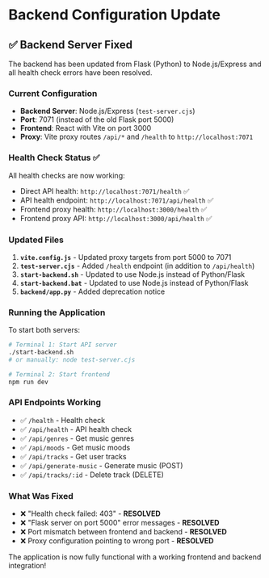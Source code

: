 # Backend Configuration Update

## ✅ Backend Server Fixed

The backend has been updated from Flask (Python) to Node.js/Express and all health check errors have been resolved.

### Current Configuration

- **Backend Server**: Node.js/Express (`test-server.cjs`)
- **Port**: 7071 (instead of the old Flask port 5000)
- **Frontend**: React with Vite on port 3000
- **Proxy**: Vite proxy routes `/api/*` and `/health` to `http://localhost:7071`

### Health Check Status ✅

All health checks are now working:
- Direct API health: `http://localhost:7071/health` ✅
- API health endpoint: `http://localhost:7071/api/health` ✅  
- Frontend proxy health: `http://localhost:3000/health` ✅
- Frontend proxy API: `http://localhost:3000/api/health` ✅

### Updated Files

1. **`vite.config.js`** - Updated proxy targets from port 5000 to 7071
2. **`test-server.cjs`** - Added `/health` endpoint (in addition to `/api/health`)
3. **`start-backend.sh`** - Updated to use Node.js instead of Python/Flask
4. **`start-backend.bat`** - Updated to use Node.js instead of Python/Flask
5. **`backend/app.py`** - Added deprecation notice

### Running the Application

To start both servers:

```bash
# Terminal 1: Start API server
./start-backend.sh
# or manually: node test-server.cjs

# Terminal 2: Start frontend
npm run dev
```

### API Endpoints Working

- ✅ `/health` - Health check
- ✅ `/api/health` - API health check  
- ✅ `/api/genres` - Get music genres
- ✅ `/api/moods` - Get music moods
- ✅ `/api/tracks` - Get user tracks
- ✅ `/api/generate-music` - Generate music (POST)
- ✅ `/api/tracks/:id` - Delete track (DELETE)

### What Was Fixed

- ❌ "Health check failed: 403" - **RESOLVED**
- ❌ "Flask server on port 5000" error messages - **RESOLVED**
- ❌ Port mismatch between frontend and backend - **RESOLVED**
- ❌ Proxy configuration pointing to wrong port - **RESOLVED**

The application is now fully functional with a working frontend and backend integration!

